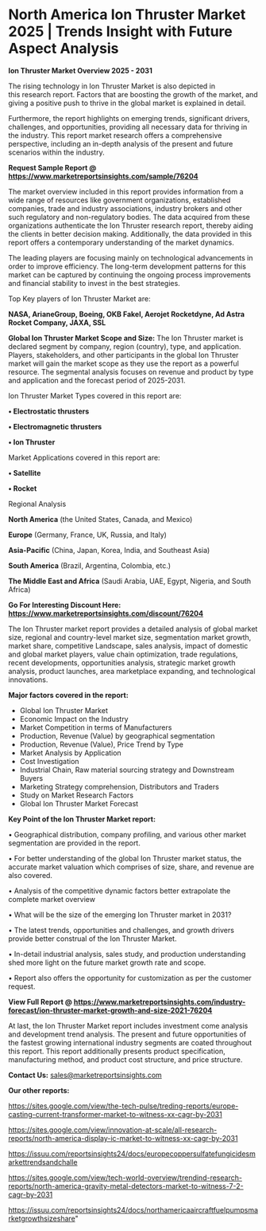 # North America Ion Thruster Market 2025 | Trends Insight with Future Aspect Analysis

<Strong> Ion Thruster Market Overview 2025 - 2031</strong>

The rising technology in Ion Thruster Market is also depicted in this research report. Factors that are boosting the growth of the market, and giving a positive push to thrive in the global market is explained in detail.

Furthermore, the report highlights on emerging trends, significant drivers, challenges, and opportunities, providing all necessary data for thriving in the industry. This report market research offers a comprehensive perspective, including an in-depth analysis of the present and future scenarios within the industry.

<strong>Request Sample Report @ <a href=https://www.marketreportsinsights.com/sample/76204>https://www.marketreportsinsights.com/sample/76204</a></strong>

The market overview included in this report provides information from a wide range of resources like government organizations, established companies, trade and industry associations, industry brokers and other such regulatory and non-regulatory bodies. The data acquired from these organizations authenticate the Ion Thruster research report, thereby aiding the clients in better decision making. Additionally, the data provided in this report offers a contemporary understanding of the market dynamics.

The leading players are focusing mainly on technological advancements in order to improve efficiency. The long-term development patterns for this market can be captured by continuing the ongoing process improvements and financial stability to invest in the best strategies.

Top Key players of Ion Thruster Market are:

<strong>NASA, ArianeGroup, Boeing, OKB Fakel, Aerojet Rocketdyne, Ad Astra Rocket Company, JAXA, SSL</strong>

<strong><b>Global Ion Thruster Market Scope and Size:</b></strong>
The Ion Thruster market is declared segment by company, region (country), type, and application. Players, stakeholders, and other participants in the global Ion Thruster market will gain the market scope as they use the report as a powerful resource. The segmental analysis focuses on revenue and product by type and application and the forecast period of 2025-2031.

Ion Thruster Market Types covered in this report are:

<strong>• Electrostatic thrusters

• Electromagnetic thrusters

• Ion Thruster</strong>

Market Applications covered in this report are:

<strong>• Satellite

• Rocket</strong> 

Regional Analysis

<strong>North America</strong> (the United States, Canada, and Mexico)

<strong>Europe</strong> (Germany, France, UK, Russia, and Italy)

<strong>Asia-Pacific</strong> (China, Japan, Korea, India, and Southeast Asia)

<strong>South America</strong> (Brazil, Argentina, Colombia, etc.)

<strong>The Middle East and Africa</strong> (Saudi Arabia, UAE, Egypt, Nigeria, and South Africa)

<strong>Go For Interesting Discount Here: <a href=https://www.marketreportsinsights.com/discount/76204>https://www.marketreportsinsights.com/discount/76204</a></strong>

The Ion Thruster market report provides a detailed analysis of global market size, regional and country-level market size, segmentation market growth, market share, competitive Landscape, sales analysis, impact of domestic and global market players, value chain optimization, trade regulations, recent developments, opportunities analysis, strategic market growth analysis, product launches, area marketplace expanding, and technological innovations.

<strong><b>Major factors covered in the report:</b></strong>
<ul>
  <li>Global Ion Thruster Market </li>
  <li>Economic Impact on the Industry</li>
  <li>Market Competition in terms of Manufacturers</li>
  <li>Production, Revenue (Value) by geographical segmentation</li>
  <li>Production, Revenue (Value), Price Trend by Type</li>
  <li>Market Analysis by Application</li>
  <li>Cost Investigation</li>
  <li>Industrial Chain, Raw material sourcing strategy and Downstream Buyers</li>
  <li>Marketing Strategy comprehension, Distributors and Traders</li>
  <li>Study on Market Research Factors</li>
  <li>Global Ion Thruster Market Forecast</li>
</ul>

<strong><b>Key Point of the Ion Thruster Market report:</b></strong>

• Geographical distribution, company profiling, and various other market segmentation are provided in the report.

• For better understanding of the global Ion Thruster market status, the accurate market valuation which comprises of size, share, and revenue are also covered.

• Analysis of the competitive dynamic factors better extrapolate the complete market overview

• What will be the size of the emerging Ion Thruster market in 2031?

• The latest trends, opportunities and challenges, and growth drivers provide better construal of the Ion Thruster Market.

• In-detail industrial analysis, sales study, and production understanding shed more light on the future market growth rate and scope.

• Report also offers the opportunity for customization as per the customer request.

<strong><b>View Full Report @ <a href=https://www.marketreportsinsights.com/industry-forecast/ion-thruster-market-growth-and-size-2021-76204>https://www.marketreportsinsights.com/industry-forecast/ion-thruster-market-growth-and-size-2021-76204</a></b></strong>


At last, the Ion Thruster Market report includes investment come analysis and development trend analysis. The present and future opportunities of the fastest growing international industry segments are coated throughout this report. This report additionally presents product specification, manufacturing method, and product cost structure, and price structure.

<strong>Contact Us:</strong>
sales@marketreportsinsights.com

<strong>Our other reports:</strong>

<a href=https://sites.google.com/view/the-tech-pulse/treding-reports/europe-casting-current-transformer-market-to-witness-xx-cagr-by-2031>https://sites.google.com/view/the-tech-pulse/treding-reports/europe-casting-current-transformer-market-to-witness-xx-cagr-by-2031</a>

<a href=https://sites.google.com/view/innovation-at-scale/all-research-reports/north-america-display-ic-market-to-witness-xx-cagr-by-2031>https://sites.google.com/view/innovation-at-scale/all-research-reports/north-america-display-ic-market-to-witness-xx-cagr-by-2031</a>

<a href=https://issuu.com/reportsinsights24/docs/europecoppersulfatefungicidesmarkettrendsandchalle>https://issuu.com/reportsinsights24/docs/europecoppersulfatefungicidesmarkettrendsandchalle</a>

<a href=https://sites.google.com/view/tech-world-overview/trendind-research-reports/north-america-gravity-metal-detectors-market-to-witness-7-2-cagr-by-2031>https://sites.google.com/view/tech-world-overview/trendind-research-reports/north-america-gravity-metal-detectors-market-to-witness-7-2-cagr-by-2031</a>

<a href=https://issuu.com/reportsinsights24/docs/northamericaaircraftfuelpumpsmarketgrowthsizeshare>https://issuu.com/reportsinsights24/docs/northamericaaircraftfuelpumpsmarketgrowthsizeshare</a>"
